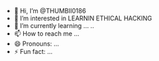 - 👋 Hi, I’m @THUMBII0186
- 👀 I’m interested in LEARNIN ETHICAL HACKING  
- 🌱 I’m currently learning ...
..
- 📫 How to reach me ...
- 😄 Pronouns: ...
- ⚡ Fun fact: ...

<!---
THUMBII0186/THUMBII0186 is a ✨ special ✨ repository because its `README.md` (this file) appears on your GitHub profile.
You can click the Preview link to take a look at your changes.
--->
